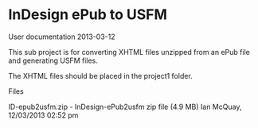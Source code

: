 # InDesign ePub to USFM

User documentation
2013-03-12

This sub project is for converting XHTML files unzipped from an ePub file and generating USFM files.

The XHTML files should be placed in the project1 folder.

Files

ID-epub2usfm.zip - InDesign-ePub2usfm zip file (4.9 MB) Ian McQuay, 12/03/2013 02:52 pm
